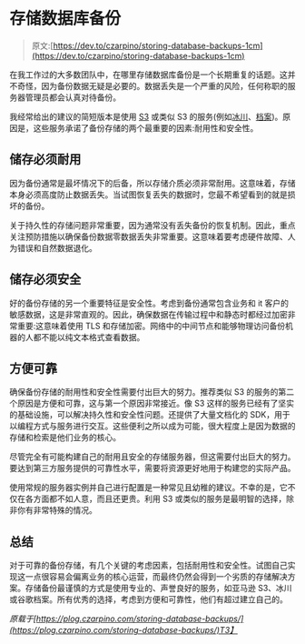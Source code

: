 # 存储数据库备份

> 原文:[https://dev.to/czarpino/storing-database-backups-1cm](https://dev.to/czarpino/storing-database-backups-1cm)

在我工作过的大多数团队中，在哪里存储数据库备份是一个长期重复的话题。这并不奇怪，因为备份数据无疑是必要的。数据丢失是一个严重的风险，任何称职的服务器管理员都会认真对待备份。

我经常给出的建议的简短版本是使用 [S3](https://aws.amazon.com/s3/) 或类似 S3 的服务(例如[冰川](https://aws.amazon.com/glacier/)、[档案](https://cloud.google.com/storage/archival/))。原因是，这些服务承诺了备份存储的两个最重要的因素:耐用性和安全性。

## [](#storage-must-be-durable)储存必须耐用

因为备份通常是最坏情况下的后备，所以存储介质必须非常耐用。这意味着，存储本身必须高度防止数据丢失。当试图恢复丢失的数据时，您最不希望看到的就是损坏的备份。

关于持久性的存储问题非常重要，因为通常没有丢失备份的恢复机制。因此，重点关注预防措施以确保备份数据零数据丢失非常重要。这意味着要考虑硬件故障、人为错误和自然数据退化。

## [](#storage-must-be-secure)储存必须安全

好的备份存储的另一个重要特征是安全性。考虑到备份通常包含业务和 it 客户的敏感数据，这是非常直观的。因此，确保数据在传输过程中和静态时都经过加密非常重要:这意味着使用 TLS 和存储加密。网络中的中间节点和能够物理访问备份机器的人都不能以纯文本格式查看数据。

## [](#convenience-and-reliability)方便可靠

确保备份存储的耐用性和安全性需要付出巨大的努力。推荐类似 S3 的服务的第二个原因是方便和可靠，这与第一个原因非常接近。像 S3 这样的服务已经有了坚实的基础设施，可以解决持久性和安全性问题。还提供了大量文档化的 SDK，用于以编程方式与服务进行交互。这些便利之所以成为可能，很大程度上是因为数据的存储和检索是他们业务的核心。

尽管完全有可能构建自己的耐用且安全的存储服务器，但这需要付出巨大的努力。要达到第三方服务提供的可靠性水平，需要将资源更好地用于构建您的实际产品。

使用常规的服务器实例并自己进行配置是一种常见且幼稚的建议。不幸的是，它不仅在各方面都不如人意，而且还更贵。利用 S3 或类似的服务是最明智的选择，除非你有非常特殊的情况。

## [](#summary)总结

对于可靠的备份存储，有几个关键的考虑因素，包括耐用性和安全性。试图自己实现这一点很容易会偏离业务的核心运营，而最终仍然会得到一个劣质的存储解决方案。存储备份最谨慎的方式是使用专业的、声誉良好的服务，如亚马逊 S3、冰川或谷歌档案。所有优秀的选择，考虑到方便和可靠性，他们有超过建立自己的。

*原载于[https://plog.czarpino.com/storing-database-backups/](https://plog.czarpino.com/storing-database-backups/)T3】*